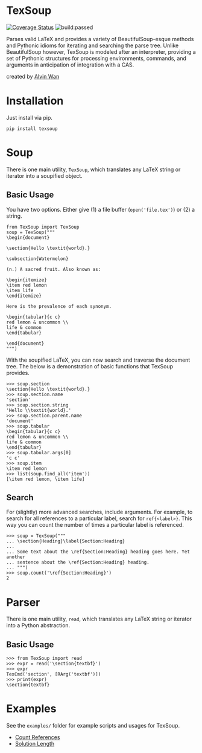 # TexSoup

[![Coverage Status](https://coveralls.io/repos/github/alvinwan/TexSoup/badge.svg?branch=master)](https://coveralls.io/github/alvinwan/TexSoup?branch=master)
<img src="https://travis-ci.org/alvinwan/TexSoup.svg" alt="build:passed">

Parses valid LaTeX and provides a variety of BeautifulSoup-esque methods and Pythonic idioms for iterating and searching the parse tree. Unlike BeautifulSoup
however, TexSoup is modeled after an interpreter, providing a set of Pythonic
structures for processing environments, commands, and arguments in anticipation
of integration with a CAS.

created by [Alvin Wan](http://alvinwan.com)

# Installation

Just install via pip.

```
pip install texsoup
```

# Soup

There is one main utility, `TexSoup`, which translates any LaTeX string or
iterator into a soupified object.

## Basic Usage

You have two options. Either give (1) a file buffer (`open('file.tex')`) or (2) a string.

```
from TexSoup import TexSoup
soup = TexSoup("""
\begin{document}

\section{Hello \textit{world}.}

\subsection{Watermelon}

(n.) A sacred fruit. Also known as:

\begin{itemize}
\item red lemon
\item life
\end{itemize}

Here is the prevalence of each synonym.

\begin{tabular}{c c}
red lemon & uncommon \\
life & common
\end{tabular}

\end{document}
""")
```

With the soupified LaTeX, you can now search and traverse the document tree.
The below is a demonstration of basic functions that TexSoup provides.

```
>>> soup.section
\section{Hello \textit{world}.}
>>> soup.section.name
'section'
>>> soup.section.string
'Hello \\textit{world}.'
>>> soup.section.parent.name
'document'
>>> soup.tabular
\begin{tabular}{c c}
red lemon & uncommon \\
life & common
\end{tabular}
>>> soup.tabular.args[0]
'c c'
>>> soup.item
\item red lemon
>>> list(soup.find_all('item'))
[\item red lemon, \item life]
```

## Search

For (slightly) more advanced searches, include arguments. For example, to
search for all references to a particular label, search for `ref{<label>}`. This
way you can count the number of times a particular label is referenced.

```
>>> soup = TexSoup("""
... \section{Heading}\label{Section:Heading}
...
... Some text about the \ref{Section:Heading} heading goes here. Yet another
... sentence about the \ref{Section:Heading} heading.
... """)
>>> soup.count('\ref{Section:Heading}')
2
```

# Parser

There is one main utility, `read`, which translates any LaTeX string or iterator
into a Python abstraction.

## Basic Usage

```
>>> from TexSoup import read
>>> expr = read('\section{textbf}')
>>> expr
TexCmd('section', [RArg('textbf')])
>>> print(expr)
\section{textbf}
```

# Examples

See the `examples/` folder for example scripts and usages for TexSoup.

- [Count References](https://github.com/alvinwan/TexSoup/blob/master/examples/count_references.py)
- [Solution Length](https://github.com/alvinwan/TexSoup/blob/master/examples/solution_length.py)
